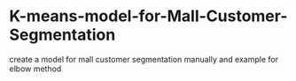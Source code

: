 # K-means-model-for-Mall-Customer-Segmentation

create a model for mall customer segmentation manually and example for elbow method

